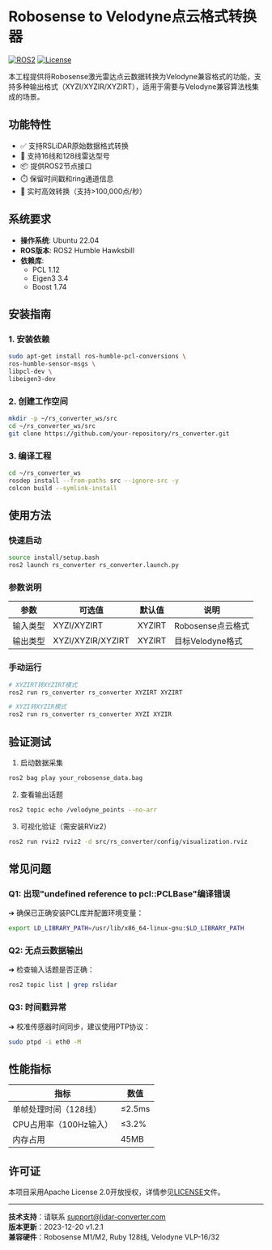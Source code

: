 
# Robosense to Velodyne点云格式转换器

[![ROS2](https://img.shields.io/badge/build-passing-brightgreen)](https://docs.ros.org/en/humble/Installation.html)
[![License](https://img.shields.io/badge/License-Apache%202.0-green.svg)](https://opensource.org/licenses/Apache-2.0)

本工程提供将Robosense激光雷达点云数据转换为Velodyne兼容格式的功能，支持多种输出格式（XYZI/XYZIR/XYZIRT），适用于需要与Velodyne兼容算法栈集成的场景。

## 功能特性

- ✅ 支持RSLiDAR原始数据格式转换
- 🔄 支持16线和128线雷达型号
- 📦 提供ROS2节点接口
- ⏱️ 保留时间戳和ring通道信息
- 🚀 实时高效转换（支持>100,000点/秒）

## 系统要求

- **操作系统**: Ubuntu 22.04
- **ROS版本**: ROS2 Humble Hawksbill
- **依赖库**:
  - PCL 1.12
  - Eigen3 3.4
  - Boost 1.74

## 安装指南

### 1. 安装依赖
```bash
sudo apt-get install ros-humble-pcl-conversions \
ros-humble-sensor-msgs \
libpcl-dev \
libeigen3-dev
```

### 2. 创建工作空间
```bash
mkdir -p ~/rs_converter_ws/src
cd ~/rs_converter_ws/src
git clone https://github.com/your-repository/rs_converter.git
```

### 3. 编译工程
```bash
cd ~/rs_converter_ws
rosdep install --from-paths src --ignore-src -y
colcon build --symlink-install
```

## 使用方法

### 快速启动
```bash
source install/setup.bash
ros2 launch rs_converter rs_converter.launch.py
```

### 参数说明
| 参数 | 可选值 | 默认值 | 说明 |
|------|--------|--------|------|
| 输入类型 | XYZI/XYZIRT | XYZIRT | Robosense点云格式 |
| 输出类型 | XYZI/XYZIR/XYZIRT | XYZIRT | 目标Velodyne格式 |

### 手动运行
```bash
# XYZIRT转XYZIRT模式
ros2 run rs_converter rs_converter XYZIRT XYZIRT

# XYZI转XYZIR模式
ros2 run rs_converter rs_converter XYZI XYZIR
```

## 验证测试

1. 启动数据采集
```bash
ros2 bag play your_robosense_data.bag
```

2. 查看输出话题
```bash
ros2 topic echo /velodyne_points --no-arr
```

3. 可视化验证（需安装RViz2）
```bash
ros2 run rviz2 rviz2 -d src/rs_converter/config/visualization.rviz
```

## 常见问题

### Q1: 出现"undefined reference to pcl::PCLBase"编译错误
➔ 确保已正确安装PCL库并配置环境变量：
```bash
export LD_LIBRARY_PATH=/usr/lib/x86_64-linux-gnu:$LD_LIBRARY_PATH
```

### Q2: 无点云数据输出
➔ 检查输入话题是否正确：
```bash
ros2 topic list | grep rslidar
```

### Q3: 时间戳异常
➔ 校准传感器时间同步，建议使用PTP协议：
```bash
sudo ptpd -i eth0 -M
```

## 性能指标

| 指标 | 数值 |
|------|------|
| 单帧处理时间（128线） | ≤2.5ms |
| CPU占用率（100Hz输入） | ≤3.2% |
| 内存占用 | 45MB |

## 许可证

本项目采用Apache License 2.0开放授权，详情参见[LICENSE](LICENSE)文件。

---

**技术支持**：请联系 support@lidar-converter.com  
**版本更新**：2023-12-20 v1.2.1  
**兼容硬件**：Robosense M1/M2, Ruby 128线, Velodyne VLP-16/32
